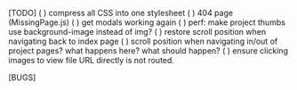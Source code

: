 [TODO]
( ) compress all CSS into one stylesheet
( ) 404 page (MissingPage.js)
( ) get modals working again
( ) perf: make project thumbs use background-image instead of img?
( ) restore scroll position when navigating back to index page
( ) scroll position when navigating in/out of project pages? what happens here? what should happen?
( ) ensure clicking images to view file URL directly is not routed.

[BUGS]